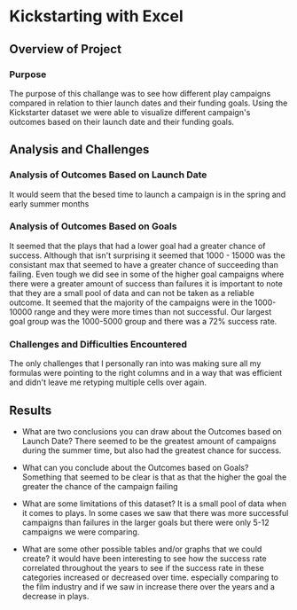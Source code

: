 # Kickstarting with Excel

## Overview of Project

### Purpose
The purpose of this challange was to see how different play campaigns compared in relation to thier launch dates and their funding goals. 
Using the Kickstarter dataset we were able to visualize different campaign's outcomes based on their launch date and their funding goals.

## Analysis and Challenges


### Analysis of Outcomes Based on Launch Date
It would seem that the besed time to launch a campaign is in the spring and early summer months

### Analysis of Outcomes Based on Goals
It seemed that the plays that had a lower goal had a greater chance of success. Although that isn't surprising it seemed that 1000 - 15000 was
the consistant max that seemed to have a greater chance of succeeding than failing. Even tough we did see in some of the higher goal campaigns
where there were a greater amount of success than failures it is important to note that they are a small pool of data and can not be taken as a
reliable outcome. It seemed that the majority of the campaigns were in the 1000-10000 range and they were more times than not successful. Our largest 
goal group was the 1000-5000 group and there was a 72% success rate.

### Challenges and Difficulties Encountered
The only challenges that I personally ran into was making sure all my formulas were pointing to the right columns and in a way that was efficient
and didn't leave me retyping multiple cells over again.

## Results

- What are two conclusions you can draw about the Outcomes based on Launch Date?
There seemed to be the greatest amount of campaigns during the summer time, but also had the greatest chance for success.

- What can you conclude about the Outcomes based on Goals?
Something that seemed to be clear is that as that the higher the goal the greater the chance of the campaign failing

- What are some limitations of this dataset?
It is a small pool of data when it comes to plays. In some cases we saw that there was more successful campaigns than failures in the larger goals
but there were only 5-12 campaigns we were comparing. 


- What are some other possible tables and/or graphs that we could create?
it would have been interesting to see how the success rate correlated throughout the years to see if the success rate in these categories increased 
or decreased over time. especially comparing to the film industry and if we saw in increase there over the years and a decrease in plays.